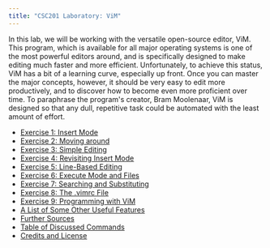 ```yaml
---
title: "CSC201 Laboratory: ViM"
---
```


In this lab, we will be working with the versatile open-source editor, ViM.
This program, which is available for all major operating systems is one of the
most powerful editors around, and is specifically designed to make editing
much faster and more efficient. Unfortunately, to achieve this status, ViM has
a bit of a learning curve, especially up front. Once you can master the major
concepts, however, it should be very easy to edit more productively, and to
discover how to become even more proficient over time. To paraphrase the
program's creator, Bram Moolenaar, ViM is designed so that any dull,
repetitive task could be automated with the least amount of effort.

- [Exercise 1: Insert Mode](exercise-1-insert-mode)
- [Exercise 2: Moving around](exercise-2-moving-around)
- [Exercise 3: Simple Editing](exercise-3-simple-editing)
- [Exercise 4: Revisiting Insert Mode](exercise-4-revisiting-insert-mode)
- [Exercise 5: Line-Based Editing](exercise-5-line-based-editing)
- [Exercise 6: Execute Mode and Files](exercise-6-execute-mode-files)
- [Exercise 7: Searching and Substituting](exercise-7-searching-substituting)
- [Exercise 8: The .vimrc File](exercise-8-vimrc-file)
- [Exercise 9: Programming with ViM](exercise-9-programming-vim)
- [A List of Some Other Useful Features](list-some-other-useful-features)
- [Further Sources](further-sources)
- [Table of Discussed Commands](table-discussed-commands)
- [Credits and License](credits-license)
